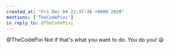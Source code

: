 ```yaml
---
created_at: "Fri Dec 04 22:37:36 +0000 2020"
mentions: ['TheCodePixi']
in_reply_to: @TheCodePixi
---
```


@TheCodePixi Not if that's what you want to do. You do you! 😃